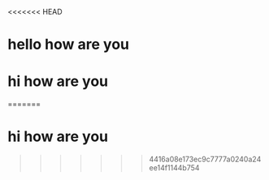 <<<<<<< HEAD
# hello how are you

# hi how are you
=======



# hi how are you
>>>>>>> 4416a08e173ec9c7777a0240a24ee14f1144b754
